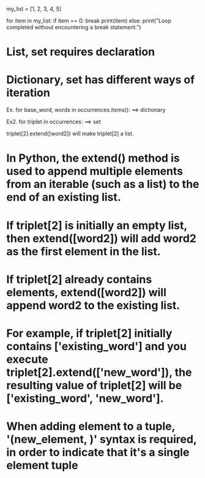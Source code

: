 <!-- In python, for loop and else loop can be used together -->


<!-- In Python, the else clause in a for loop can be used to execute a block of code when the loop completes normally (i.e., without encountering a break statement). It is not related to the else statement used in conditional statements like if or while.

In the context of a for loop, the else clause is optional and provides a way to define code that should be executed if the loop completes all iterations without encountering a break statement. The code within the else block is executed after the loop finishes iterating over all the items in the sequence.

Here's an example to illustrate the usage of the else clause with a for loop: -->


my_list = [1, 2, 3, 4, 5]

for item in my_list:
    if item == 0:
        break
    print(item)
else:
    print("Loop completed without encountering a break statement.")



# List, set requires declaration
# Dictionary, set has different ways of iteration
Ex.    for base_word, words in occurrences.items(): ==> dictionary

Ex2. for triplet in occurrences: ==> set


triplet[2].extend([word2]) will make triplet[2] a list.

# In Python, the extend() method is used to append multiple elements from an iterable (such as a list) to the end of an existing list.

# If triplet[2] is initially an empty list, then extend([word2]) will add word2 as the first element in the list. 
# If triplet[2] already contains elements, extend([word2]) will append word2 to the existing list.

# For example, if triplet[2] initially contains ['existing_word'] and you execute triplet[2].extend(['new_word']), the resulting value of triplet[2] will be ['existing_word', 'new_word'].

# When adding element to a tuple, '(new_element, )' syntax is required, in order to indicate that it's a single element tuple